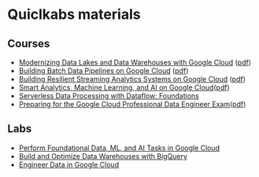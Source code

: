 # Quiclkabs materials

## Courses
- [Modernizing Data Lakes and Data Warehouses with Google Cloud](https://www.cloudskillsboost.google/course_templates/54) ([pdf](01.Modernizing-Data-Lakes-and-Data-Warehouses-with-Google-Cloud/Readme.md))
- [Building Batch Data Pipelines on Google Cloud](https://www.cloudskillsboost.google/course_templates/53) ([pdf](02.Building-Batch-Data-Pipelines/Readme.md))
- [Building Resilient Streaming Analytics Systems on Google Cloud](https://www.cloudskillsboost.google/course_templates/52) ([pdf](03.Building-Resilient-Streaming-Analytics-Systems/Readme.md))
- [Smart Analytics, Machine Learning, and AI on Google Cloud](https://www.cloudskillsboost.google/course_templates/55)([pdf](04.Smart-Analytics-ML-AI/Readme.md))
- [Serverless Data Processing with Dataflow: Foundations](https://www.cloudskillsboost.google/course_templates/218)
- [Preparing for the Google Cloud Professional Data Engineer Exam](https://www.cloudskillsboost.google/course_templates/72)([pdf](06.Preparing-for-GCPDE-Exam/Readme.md))

## Labs
- [Perform Foundational Data, ML, and AI Tasks in Google Cloud](https://www.cloudskillsboost.google/quests/117)
- [Build and Optimize Data Warehouses with BigQuery](https://www.cloudskillsboost.google/quests/147)
- [Engineer Data in Google Cloud](https://www.cloudskillsboost.google/quests/132)

